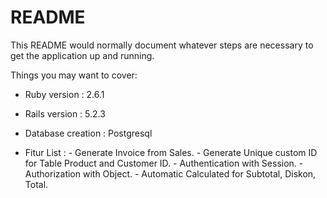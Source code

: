 # README

This README would normally document whatever steps are necessary to get the
application up and running.

Things you may want to cover:

* Ruby version : 2.6.1

* Rails version : 5.2.3

* Database creation : Postgresql

* Fitur List : 
                - Generate Invoice from Sales.
                - Generate Unique  custom ID for Table Product and Customer     ID.
                - Authentication with Session.
                - Authorization with Object.
                - Automatic Calculated for Subtotal, Diskon, Total.
                


